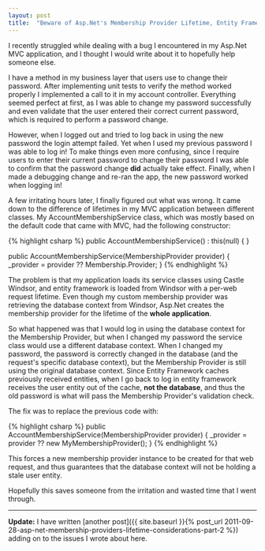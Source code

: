 ```yaml
---
layout: post
title:  "Beware of Asp.Net's Membership Provider Lifetime, Entity Framework Caching, and Dependency Injection"
---
```

I recently struggled while dealing with a bug I encountered in my Asp.Net MVC application, and I thought I would write about it to hopefully help someone else.  

I have a method in my business layer that users use to change their password.  After implementing unit tests to verify the method worked properly I implemented a call to it in my account controller.  Everything seemed perfect at first, as I was able to change my password successfully and even validate that the user entered their correct current password, which is required to perform a password change.  

However, when I logged out and tried to log back in using the new password the login attempt failed.  Yet when I used my previous password I was able to log in!  To make things even more confusing, since I require users to enter their current password to change their password I was able to confirm that the password change <strong>did</strong> actually take effect.  Finally, when I made a debugging change and re-ran the app, the new password worked when logging in!

A few irritating hours later, I finally figured out what was wrong.  It came down to the difference of lifetimes in my MVC application between different classes.  My AccountMembershipService class, which was mostly based on the default code that came with MVC, had the following constructor:

{% highlight csharp %}
public AccountMembershipService()
    : this(null)
{
}

public AccountMembershipService(MembershipProvider provider)
{
    _provider = provider ?? Membership.Provider;
}
{% endhighlight %}

The problem is that my application loads its service classes using Castle Windsor, and entity framework is loaded from Windsor with a per-web request lifetime.  Even though my custom membership provider was retrieving the database context from Windsor, Asp.Net creates the membership provider for the lifetime of the <strong>whole application</strong>.  

So what happened was that I would log in using the database context for the Membership Provider, but when I changed my password the service class would use a different database context.  When I changed my password, the password is correctly changed in the database (and the request's specific database context), but the Membership Provider is still using the original database context.  Since Entity Framework caches previously received entities, when I go back to log in entity framework receives the user entity out of the cache, <strong>not the database</strong>, and thus the old password is what will pass the Membership Provider's validation check.

The fix was to replace the previous code with:

{% highlight csharp %}
public AccountMembershipService(MembershipProvider provider)
{
    _provider = provider ?? new MyMembershipProvider();
}
{% endhighlight %}

This forces a new membership provider instance to be created for that web request, and thus guarantees that the database context will not be holding a stale user entity.

Hopefully this saves someone from the irritation and wasted time that I went through.

<hr>
<strong>Update:</strong> I have written [another post]({{ site.baseurl }}{% post_url 2011-09-28-asp-net-membership-providers-lifetime-considerations-part-2 %}) adding on to the issues I wrote about here.